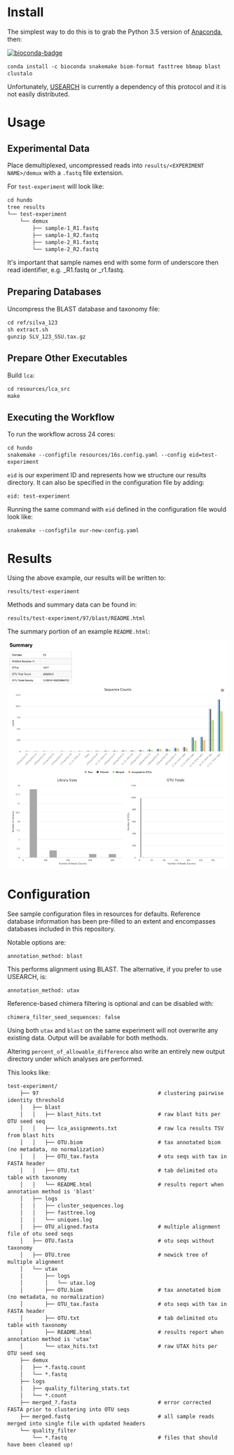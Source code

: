 # Install

The simplest way to do this is to grab the Python 3.5 version of [Anaconda](https://www.continuum.io/downloads), then:

[![bioconda-badge](https://img.shields.io/badge/install%20with-bioconda-brightgreen.svg?style=flat-square)](http://bioconda.github.io)

```
conda install -c bioconda snakemake biom-format fasttree bbmap blast clustalo
```

Unfortunately, [USEARCH](http://www.drive5.com/usearch/download.html) is currently a dependency of this protocol and it is not easily distributed.

# Usage

## Experimental Data

Place demultiplexed, uncompressed reads into `results/<EXPERIMENT NAME>/demux`
with a `.fastq` file extension.

For `test-experiment` will look like:

```
cd hundo
tree results
└── test-experiment
    └── demux
        ├── sample-1_R1.fastq
        ├── sample-1_R2.fastq
        ├── sample-2_R1.fastq
        └── sample-2_R2.fastq
```

It's important that sample names end with some form of underscore then read identifier, e.g. _R1.fastq or _r1.fastq.

## Preparing Databases

Uncompress the BLAST database and taxonomy file:

```
cd ref/silva_123
sh extract.sh
gunzip SLV_123_SSU.tax.gz
```

## Prepare Other Executables

Build `lca`:

```
cd resources/lca_src
make
```

## Executing the Workflow

To run the workflow across 24 cores:

```
cd hundo
snakemake --configfile resources/16s.config.yaml --config eid=test-experiment
```

`eid` is our experiment ID and represents how we structure our results directory. It can also be specified in the configuration file by adding:

```
eid: test-experiment
```

Running the same command with `eid` defined in the configuration file would look like:

```
snakemake --configfile our-new-config.yaml
```

# Results

Using the above example, our results will be written to:

```
results/test-experiment
```

Methods and summary data can be found in:

```
results/test-experiment/97/blast/README.html
```

The summary portion of an example `README.html`:

![readme](resources/readme_summary.png)

# Configuration

See sample configuration files in resources for defaults. Reference database information has been pre-filled to an extent and encompasses databases included in this repository.

Notable options are:

```
annotation_method: blast
```

This performs alignment using BLAST. The alternative, if you prefer to use USEARCH, is:

```
annotation_method: utax
```

Reference-based chimera filtering is optional and can be disabled with:

```
chimera_filter_seed_sequences: false
```

Using both `utax` and `blast` on the same experiment will not overwrite any existing data. Output will be available for both methods.

Altering `percent_of_allowable_difference` also write an entirely new output directory under which analyses are performed.

This looks like:

```
test-experiment/
    ├── 97                                      # clustering pairwise identity threshold
    │   ├── blast
    │   │   ├── blast_hits.txt                  # raw blast hits per OTU seed seq
    │   │   ├── lca_assignments.txt             # raw lca results TSV from blast hits
    │   │   ├── OTU.biom                        # tax annotated biom (no metadata, no normalization)
    │   │   ├── OTU_tax.fasta                   # otu seqs with tax in FASTA header
    │   │   ├── OTU.txt                         # tab delimited otu table with taxonomy
    │   │   └── README.html                     # results report when annotation method is 'blast'
    │   ├── logs
    │   │   ├── cluster_sequences.log
    │   │   ├── fasttree.log
    │   │   └── uniques.log
    │   ├── OTU_aligned.fasta                   # multiple alignment file of otu seed seqs
    │   ├── OTU.fasta                           # otu seqs without taxonomy
    │   ├── OTU.tree                            # newick tree of multiple alignment
    │   └── utax
    │       ├── logs
    │       │   └── utax.log
    │       ├── OTU.biom                        # tax annotated biom (no metadata, no normalization)
    │       ├── OTU_tax.fasta                   # otu seqs with tax in FASTA header
    │       ├── OTU.txt                         # tab delimited otu table with taxonomy
    │       ├── README.html                     # results report when annotation method is 'utax'
    │       └── utax_hits.txt                   # raw UTAX hits per OTU seed seq
    ├── demux
    │   ├── *.fastq.count
    │   └── *.fastq
    ├── logs
    │   ├── quality_filtering_stats.txt
    │   └── *.count
    ├── merged_?.fasta                          # error corrected FASTA prior to clustering into OTU seqs
    ├── merged.fastq                            # all sample reads merged into single file with updated headers
    └── quality_filter
        └── *.fastq                             # files that should have been cleaned up!
```
